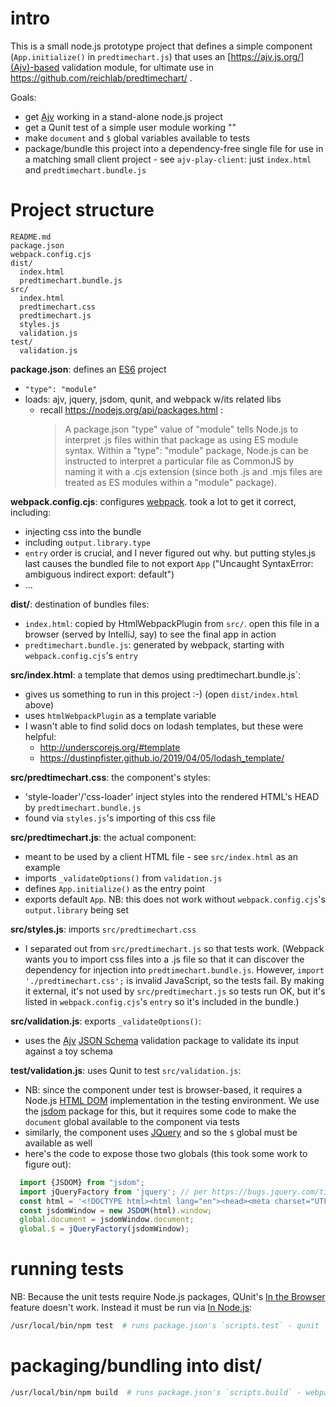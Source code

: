 # intro

This is a small node.js prototype project that defines a simple component (`App.initialize()` in `predtimechart.js`) that uses an [https://ajv.js.org/](Ajv)-based validation module, for ultimate use in https://github.com/reichlab/predtimechart/ .

Goals:

- get [Ajv](https://ajv.js.org/) working in a stand-alone node.js project
- get a Qunit test of a simple user module working ""
- make `document` and `$` global variables available to tests
- package/bundle this project into a dependency-free single file for use in a matching small client project - see `ajv-play-client`: just `index.html` and `predtimechart.bundle.js`


# Project structure
```
README.md
package.json
webpack.config.cjs
dist/
  index.html
  predtimechart.bundle.js
src/
  index.html
  predtimechart.css
  predtimechart.js
  styles.js
  validation.js
test/
  validation.js
```


**package.json**: defines an [ES6](https://developer.mozilla.org/en-US/docs/Web/JavaScript) project
- `"type": "module"`
- loads: ajv, jquery, jsdom, qunit, and webpack w/its related libs
  - recall https://nodejs.org/api/packages.html :
    > A package.json "type" value of "module" tells Node.js to interpret .js files within that package as using ES module syntax.
    > Within a "type": "module" package, Node.js can be instructed to interpret a particular file as CommonJS by naming it with a .cjs extension (since both .js and .mjs files are treated as ES modules within a "module" package).

**webpack.config.cjs**: configures [webpack](https://webpack.js.org/). took a lot to get it correct, including:
- injecting css into the bundle
- including `output.library.type`
- `entry` order is crucial, and I never figured out why. but putting styles.js last causes the bundled file to not export `App` ("Uncaught SyntaxError: ambiguous indirect export: default")
- ...

**dist/**: destination of bundles files:
- `index.html`: copied by HtmlWebpackPlugin from `src/`. open this file in a browser (served by IntelliJ, say) to see the final app in action
- `predtimechart.bundle.js`: generated by webpack, starting with `webpack.config.cjs`'s `entry`

**src/index.html**: a template that demos using predtimechart.bundle.js`:
- gives us something to run in this project :-) (open `dist/index.html` above)
- uses `htmlWebpackPlugin` as a template variable
- I wasn't able to find solid docs on lodash templates, but these were helpful:
    - http://underscorejs.org/#template
    - https://dustinpfister.github.io/2019/04/05/lodash_template/

**src/predtimechart.css**: the component's styles:
- 'style-loader'/'css-loader' inject styles into the rendered HTML's HEAD by `predtimechart.bundle.js`
-  found via `styles.js`'s importing of this css file

**src/predtimechart.js**: the actual component:
- meant to be used by a client HTML file - see `src/index.html` as an example
- imports `_validateOptions()` from `validation.js`
- defines `App.initialize()` as the entry point
- exports default `App`. NB: this does not work without `webpack.config.cjs`'s `output.library` being set

**src/styles.js**: imports `src/predtimechart.css`
- I separated out from `src/predtimechart.js` so that tests work. (Webpack wants you to import css files into a .js file so that it can discover the dependency for injection into `predtimechart.bundle.js`. However, `import './predtimechart.css';` is invalid JavaScript, so the tests fail. By making it external, it's not used by `src/predtimechart.js` so tests run OK, but it's listed in `webpack.config.cjs`'s `entry` so it's included in the bundle.)

**src/validation.js**: exports `_validateOptions()`:
- uses the [Ajv](https://ajv.js.org/) [JSON Schema](https://json-schema.org/) validation package to validate its input against a toy schema

**test/validation.js**: uses Qunit to test `src/validation.js`:
- NB: since the component under test is browser-based, it requires a Node.js [HTML DOM](https://www.w3.org/TR/WD-DOM/introduction.html) implementation in the testing environment. We use the [jsdom](https://www.npmjs.com/package/jsdom) package for this, but it requires some code to make the `document` global available to the component via tests
- similarly, the component uses [JQuery](https://jquery.com/) and so the `$` global must be available as well
- here's the code to expose those two globals (this took some work to figure out):
```javascript
  import {JSDOM} from "jsdom";
  import jQueryFactory from 'jquery'; // per https://bugs.jquery.com/ticket/14549
  const html = '<!DOCTYPE html><html lang="en"><head><meta charset="UTF-8"><title>Title</title></head><body><div id="qunit-fixture"></div></body></html>';
  const jsdomWindow = new JSDOM(html).window;
  global.document = jsdomWindow.document;
  global.$ = jQueryFactory(jsdomWindow);
```


# running tests

NB: Because the unit tests require Node.js packages, QUnit's [In the Browser](https://qunitjs.com/intro/#in-the-browser) feature doesn't work. Instead it must be run via [In Node.js](https://qunitjs.com/intro/#in-nodejs):

```bash
/usr/local/bin/npm test  # runs package.json's `scripts.test` - qunit
```

# packaging/bundling into dist/

```bash
/usr/local/bin/npm build  # runs package.json's `scripts.build` - webpack
```
